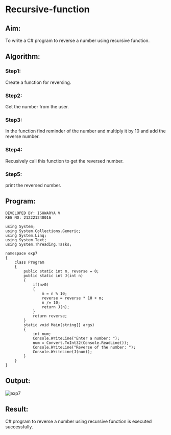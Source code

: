 # Recursive-function

## Aim: 
To write a C# program to reverse a number using recursive function.

## Algorithm:
### Step1:
Create a function for reversing.

### Step2:
Get the number from the user.

### Step3:
In the function find reminder of the number and multiply it by 10 and add the reverse number.

### Step4:
Recusively call this function to get the reversed number.

### Step5:
print the reversed number.

## Program:
```
DEVELOPED BY: ISHWARYA V
REG NO: 212221240016
```
```
using System;
using System.Collections.Generic;
using System.Linq;
using System.Text;
using System.Threading.Tasks;

namespace exp7
{
    class Program
    {
        public static int m, reverse = 0;
        public static int J(int n)
        {
            if(n>0)
            {
                m = n % 10;
                reverse = reverse * 10 + m;
                n /= 10;
                return J(n);
            }
            return reverse;
        }
        static void Main(string[] args)
        {
            int num;
            Console.WriteLine("Enter a number: ");
            num = Convert.ToInt32(Console.ReadLine());
            Console.WriteLine("Reverse of the number: ");
            Console.WriteLine(J(num));
        }
    }
}
```
## Output:
![exp7](https://github.com/Ishu-Vasanth/Recursive-function/assets/94154614/738158ce-f229-41a5-8eee-112e1b87ba83)

## Result:
C# program to reverse a number using recursive function is executed successfully.

